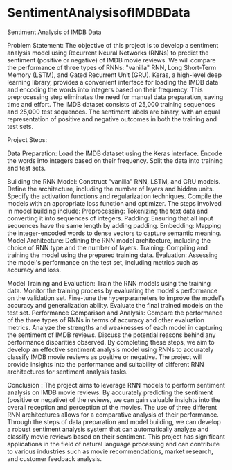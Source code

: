 # SentimentAnalysisofIMDBData
Sentiment Analysis of IMDB Data

Problem Statement:
The objective of this project is to develop a sentiment analysis model using Recurrent Neural Networks (RNNs) to predict the sentiment (positive or negative) of IMDB movie reviews. We will compare the performance of three types of RNNs: "vanilla" RNN, Long Short-Term Memory (LSTM), and Gated Recurrent Unit (GRU).
Keras, a high-level deep learning library, provides a convenient interface for loading the IMDB data and encoding the words into integers based on their frequency. This preprocessing step eliminates the need for manual data preparation, saving time and effort.
The IMDB dataset consists of 25,000 training sequences and 25,000 test sequences. The sentiment labels are binary, with an equal representation of positive and negative outcomes in both the training and test sets.

Project Steps:

Data Preparation:
Load the IMDB dataset using the Keras interface.
Encode the words into integers based on their frequency.
Split the data into training and test sets.

Building the RNN Model:
Construct "vanilla" RNN, LSTM, and GRU models.
Define the architecture, including the number of layers and hidden units.
Specify the activation functions and regularization techniques.
Compile the models with an appropriate loss function and optimizer.
The steps involved in model building include:
Preprocessing: Tokenizing the text data and converting it into sequences of integers.
Padding: Ensuring that all input sequences have the same length by adding padding.
Embedding: Mapping the integer-encoded words to dense vectors to capture semantic meaning.
Model Architecture: Defining the RNN model architecture, including the choice of RNN type and the number of layers.
Training: Compiling and training the model using the prepared training data.
Evaluation: Assessing the model's performance on the test set, including metrics such as accuracy and loss.

Model Training and Evaluation:
Train the RNN models using the training data.
Monitor the training process by evaluating the model's performance on the validation set.
Fine-tune the hyperparameters to improve the model's accuracy and generalization ability.
Evaluate the final trained models on the test set.
Performance Comparison and Analysis:
Compare the performance of the three types of RNNs in terms of accuracy and other evaluation metrics.
Analyze the strengths and weaknesses of each model in capturing the sentiment of IMDB reviews.
Discuss the potential reasons behind any performance disparities observed.
By completing these steps, we aim to develop an effective sentiment analysis model using RNNs to accurately classify IMDB movie reviews as positive or negative. The project will provide insights into the performance and suitability of different RNN architectures for sentiment analysis tasks.

Conclusion :
The project aims to leverage RNN models to perform sentiment analysis on IMDB movie reviews. By accurately predicting the sentiment (positive or negative) of the reviews, we can gain valuable insights into the overall reception and perception of the movies. The use of three different RNN architectures allows for a comparative analysis of their performance.
Through the steps of data preparation and model building, we can develop a robust sentiment analysis system that can automatically analyze and classify movie reviews based on their sentiment. This project has significant applications in the field of natural language processing and can contribute to various industries such as movie recommendations, market research, and customer feedback analysis.
